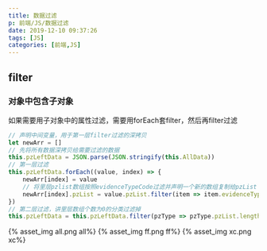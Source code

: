 ```yaml
---
title: 数据过滤
p: 前端/JS/数据过滤
date: 2019-12-10 09:37:26
tags: [JS]
categories: [前端,JS]
---
```

## filter

### 对象中包含子对象

如果需要用子对象中的属性过滤，需要用forEach套filter，然后再filter过滤

```js
// 声明中间变量，用于第一层filter过滤的深拷贝
let newArr = []
// 先将所有数据深拷贝给需要过滤的数据
this.pzLeftData = JSON.parse(JSON.stringify(this.AllData))
// 第一层过滤
this.pzLeftData.forEach((value, index) => {
    newArr[index] = value
    // 将里层pzlist数组按照evidenceTypeCode过滤并声明一个新的数组复制给pzList
    newArr[index].pzList = value.pzList.filter(item => item.evidenceTypeCode === '2')
})
// 第二层过滤，讲里层数组个数为0的分类过滤掉
this.pzLeftData = this.pzLeftData.filter(pzType => pzType.pzList.length > 0)
```

{% asset_img all.png all%}
{% asset_img ff.png ff%}
{% asset_img xc.png xc%}

